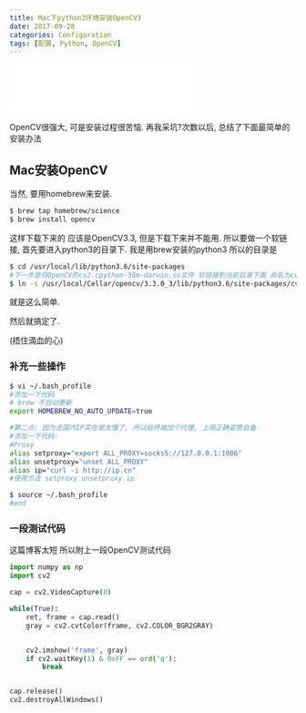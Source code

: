 ```yaml
---
title: Mac下python3环境安装OpenCV3
date: 2017-09-28
categories: Configuration
tags: [配置, Python, OpenCV]
---
```


<iframe frameborder="no" border="0" marginwidth="0" marginheight="0" width=330 height=86 src="//music.163.com/outchain/player?type=2&id=29137871&auto=1&height=66"></iframe>

OpenCV很强大, 可是安装过程很苦恼. 再我采坑?次数以后, 总结了下面最简单的安装办法

## Mac安装OpenCV

当然, 要用homebrew来安装.

``` bash
$ brew tap homebrew/science
$ brew install opencv
```

这样下载下来的 应该是OpenCV3.3, 但是下载下来并不能用. 所以要做一个软链接, 首先要进入python3的目录下. 我是用brew安装的python3 所以的目录是

``` bash
$ cd /usr/local/lib/python3.6/site-packages
#下一步是将OpenCV的cv2.cpython-36m-darwin.so文件 软链接到当前目录下面 命名为cv2.so
$ ln -s /usr/local/Cellar/opencv/3.3.0_3/lib/python3.6/site-packages/cv2.cpython-36m-darwin.so cv2.so
```

就是这么简单.

然后就搞定了.

(捂住滴血的心)

### 补充一些操作

```bash
$ vi ~/.bash_profile
#添加一下代码 
# brew 不自动更新
export HOMEBREW_NO_AUTO_UPDATE=true

#第二点: 因为走国内IP实在是太慢了, 所以给终端加个代理, 上网正确姿势自备
#添加一下代码:
#Proxy
alias setproxy="export ALL_PROXY=socks5://127.0.0.1:1086"
alias unsetproxy="unset ALL_PROXY"
alias ip="curl -i http://ip.cn"
#使用方法 setproxy unsetproxy ip

$ source ~/.bash_profile
#end
```

### 一段测试代码

这篇博客太短 所以附上一段OpenCV测试代码

``` python
import numpy as np
import cv2

cap = cv2.VideoCapture(0)

while(True):
    ret, frame = cap.read()
    gray = cv2.cvtColor(frame, cv2.COLOR_BGR2GRAY)


    cv2.imshow('frame', gray)
    if cv2.waitKey(1) & 0xFF == ord('q'):
        break


cap.release()
cv2.destroyAllWindows()

```

